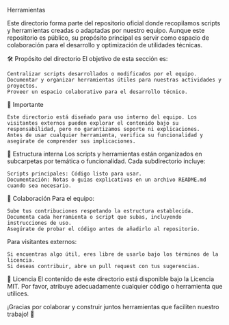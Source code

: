 Herramientas

Este directorio forma parte del repositorio oficial donde recopilamos scripts y herramientas creadas o adaptadas por nuestro equipo. Aunque este repositorio es público, su propósito principal es servir como espacio de colaboración para el desarrollo y optimización de utilidades técnicas.

🛠️ Propósito del directorio
El objetivo de esta sección es:

    Centralizar scripts desarrollados o modificados por el equipo.
    Documentar y organizar herramientas útiles para nuestras actividades y proyectos.
    Proveer un espacio colaborativo para el desarrollo técnico.

📢 Importante

    Este directorio está diseñado para uso interno del equipo. Los visitantes externos pueden explorar el contenido bajo su responsabilidad, pero no garantizamos soporte ni explicaciones.
    Antes de usar cualquier herramienta, verifica su funcionalidad y asegúrate de comprender sus implicaciones.

📁 Estructura interna
Los scripts y herramientas están organizados en subcarpetas por temática o funcionalidad. Cada subdirectorio incluye:

    Scripts principales: Código listo para usar.
    Documentación: Notas o guías explicativas en un archivo README.md cuando sea necesario.

🤝 Colaboración
Para el equipo:

    Sube tus contribuciones respetando la estructura establecida.
    Documenta cada herramienta o script que subas, incluyendo instrucciones de uso.
    Asegúrate de probar el código antes de añadirlo al repositorio.

Para visitantes externos:

    Si encuentras algo útil, eres libre de usarlo bajo los términos de la licencia.
    Si deseas contribuir, abre un pull request con tus sugerencias.

🌟 Licencia
El contenido de este directorio está disponible bajo la Licencia MIT. Por favor, atribuye adecuadamente cualquier código o herramienta que utilices.

¡Gracias por colaborar y construir juntos herramientas que faciliten nuestro trabajo! 🚀
